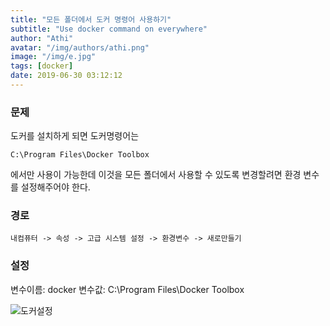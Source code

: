 ```yaml
---
title: "모든 폴더에서 도커 명령어 사용하기"
subtitle: "Use docker command on everywhere"
author: "Athi"
avatar: "/img/authors/athi.png"
image: "/img/e.jpg"
tags: [docker]
date: 2019-06-30 03:12:12
---
```


### 문제

도커를 설치하게 되면 도커명령어는

`C:\Program Files\Docker Toolbox`

에서만 사용이 가능한데 이것을 모든 폴더에서 사용할 수 있도록 변경할려면 환경 변수를 설정해주어야 한다.

### 경로

`내컴퓨터 -> 속성 -> 고급 시스템 설정 -> 환경변수 -> 새로만들기`

### 설정

변수이름: docker
변수값: C:\Program Files\Docker Toolbox

![도커설정](https://i.imgur.com/MUaX5AP.png)
